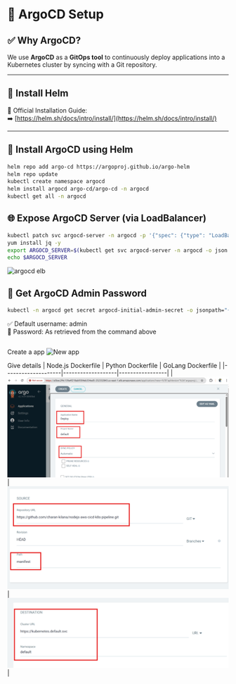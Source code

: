# 🚀 ArgoCD Setup

## ✅ Why ArgoCD?

We use **ArgoCD** as a **GitOps tool** to continuously deploy applications into a Kubernetes cluster by syncing with a Git repository.

---

## 🧰 Install Helm

📖 Official Installation Guide:  
➡️ [https://helm.sh/docs/intro/install/](https://helm.sh/docs/intro/install/)

---

## 🔧 Install ArgoCD using Helm

```bash
helm repo add argo-cd https://argoproj.github.io/argo-helm
helm repo update
kubectl create namespace argocd
helm install argocd argo-cd/argo-cd -n argocd
kubectl get all -n argocd
```

## 🌐 Expose ArgoCD Server (via LoadBalancer)

```bash
kubectl patch svc argocd-server -n argocd -p '{"spec": {"type": "LoadBalancer"}}'
yum install jq -y
export ARGOCD_SERVER=$(kubectl get svc argocd-server -n argocd -o json | jq --raw-output '.status.loadBalancer.ingress[0].hostname')
echo $ARGOCD_SERVER
```
![argocd elb](docs/argocd_command.png)

## 🔐 Get ArgoCD Admin Password
```bash
kubectl -n argocd get secret argocd-initial-admin-secret -o jsonpath="{.data.password}" | base64 -d
```
✅ Default username: admin  
🔐 Password: As retrieved from the command above  

## 
Create a app
![New app](argo_new_app.png)

Give details
| Node.js Dockerfile | Python Dockerfile | GoLang Dockerfile |
|--------------------|-------------------|-----------------|
| ![D1](assets/argo1.png) | ![D2](assets/argo2.png) | ![D3](assets/argo3.png) |







